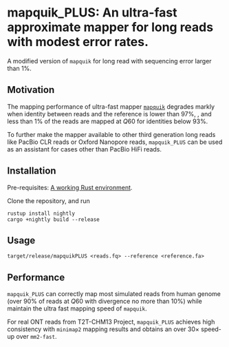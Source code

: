 # mapquik_PLUS: An ultra-fast approximate mapper for long reads with modest error rates.

A modified version of `mapquik` for long read with sequencing error larger than 1%.

## Motivation

The mapping performance of ultra-fast mapper [`mapquik`](https://github.com/ekimb/mapquik) degrades markly when identity between reads and the reference is lower than $97$\%, , and less than $1$\% of the reads are mapped at $Q60$ for identities below $93$\%. 

To further make the mapper available to other third generation long reads like PacBio CLR reads or Oxford Nanopore reads, `mapquik_PLUS` can be used as an assistant for cases other than PacBio HiFi reads.

## Installation

Pre-requisites: [A working Rust environment](https://rustup.rs/).

Clone the repository, and run 

```
rustup install nightly
cargo +nightly build --release
```

## Usage 

`target/release/mapquikPLUS <reads.fq> --reference <reference.fa>`

## Performance

`mapquik_PLUS` can correctly map most simulated reads from human genome (over $90$\% of reads at $Q60$ with divergence no more than 10\%) while maintain the ultra fast mapping speed of `mapquik`.

For real ONT reads from T2T-CHM13 Project, `mapquik_PLUS` achieves high consistency with `minimap2` mapping results and obtains an over $30\times$ speed-up over `mm2-fast`. 
